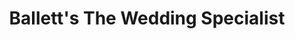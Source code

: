 ---
title: "Ballett's The Wedding Specialist"
url: /kitchener/balletts-the-wedding-specialist/
shop: clothes
---